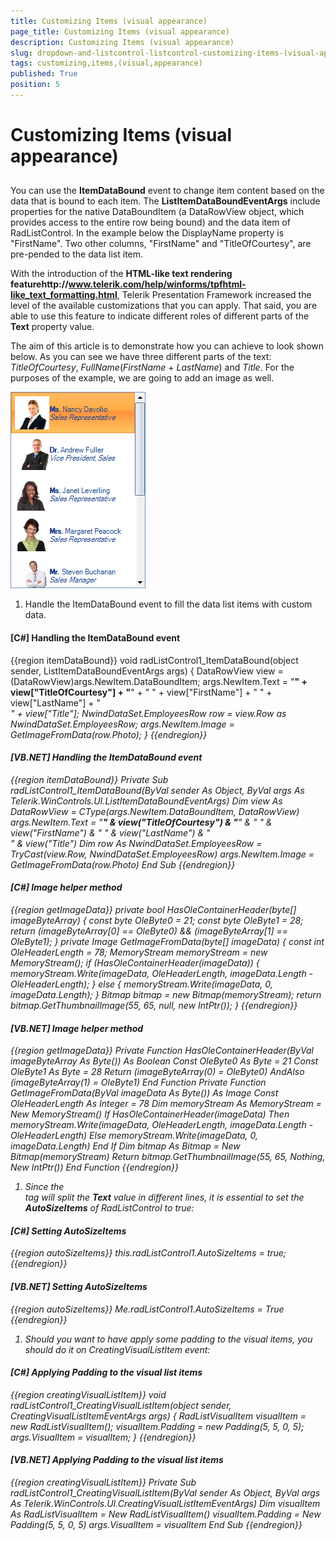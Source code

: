```yaml
---
title: Customizing Items (visual appearance)
page_title: Customizing Items (visual appearance)
description: Customizing Items (visual appearance)
slug: dropdown-and-listcontrol-listcontrol-customizing-items-(visual-appearance)
tags: customizing,items,(visual,appearance)
published: True
position: 5
---
```


# Customizing Items (visual appearance)



## 

You can use the __ItemDataBound__ event to change item content based on the data that is bound to each item. The __ListItemDataBoundEventArgs__ include properties for the native DataBoundItem (a DataRowView object, which provides access to the entire row being bound) and the data item of RadListControl. In the example below the DisplayName property is "FirstName". Two other columns, "FirstName" and "TitleOfCourtesy", are pre-pended to the data list item.

With the introduction of the __HTML-like text rendering featurehttp://www.telerik.com/help/winforms/tpfhtml-like_text_formatting.html__, Telerik Presentation Framework increased the level of the available customizations that you can apply. That said, you are able to use this feature to indicate different roles of different parts of the __Text__ property value.

The aim of this article is to demonstrate how you can achieve to look shown below. As you can see we have three different parts of the text: *TitleOfCourtesy*, *FullName*(*FirstName* + *LastName*) and *Title*. For the purposes of the example, we are going to add an image as well.

![dropdown-and-listcontrol-listcontrol-customizing-items-visual-appearance 001](images/dropdown-and-listcontrol-listcontrol-customizing-items-visual-appearance001.png)



1. Handle the ItemDataBound event to fill the data list items with custom data. 


#### __[C#] Handling the ItemDataBound event__

{{region itemDataBound}}
	        void radListControl1_ItemDataBound(object sender, ListItemDataBoundEventArgs args)
	        {
	            DataRowView view = (DataRowView)args.NewItem.DataBoundItem;
	            args.NewItem.Text = "<html><b>" + view["TitleOfCourtesy"] + "</b>" +
	                " " + view["FirstName"] +
	                " " + view["LastName"] +
	                "<br><i>" + view["Title"];
	            NwindDataSet.EmployeesRow row = view.Row as NwindDataSet.EmployeesRow;
	            args.NewItem.Image = GetImageFromData(row.Photo);
	        }
	{{endregion}}



#### __[VB.NET] Handling the ItemDataBound event__

{{region itemDataBound}}
	    Private Sub radListControl1_ItemDataBound(ByVal sender As Object, ByVal args As Telerik.WinControls.UI.ListItemDataBoundEventArgs)
	        Dim view As DataRowView = CType(args.NewItem.DataBoundItem, DataRowView)
	        args.NewItem.Text = "<html><b>" & view("TitleOfCourtesy") & "</b>" & " " & view("FirstName") & " " & view("LastName") & "<br><i>" & view("Title")
	        Dim row As NwindDataSet.EmployeesRow = TryCast(view.Row, NwindDataSet.EmployeesRow)
	        args.NewItem.Image = GetImageFromData(row.Photo)
	    End Sub
	{{endregion}}



#### __[C#] Image helper method__

{{region getImageData}}
	        private bool HasOleContainerHeader(byte[] imageByteArray)
	        {
	            const byte OleByte0 = 21;
	            const byte OleByte1 = 28;
	            return (imageByteArray[0] == OleByte0) && (imageByteArray[1] == OleByte1);
	        }
	        private Image GetImageFromData(byte[] imageData)
	        {
	            const int OleHeaderLength = 78;
	            MemoryStream memoryStream = new MemoryStream();
	            if (HasOleContainerHeader(imageData))
	            {
	                memoryStream.Write(imageData, OleHeaderLength, imageData.Length - OleHeaderLength);
	            }
	            else
	            {
	                memoryStream.Write(imageData, 0, imageData.Length);
	            }
	            Bitmap bitmap = new Bitmap(memoryStream);
	            return bitmap.GetThumbnailImage(55, 65, null, new IntPtr());
	        }
	{{endregion}}



#### __[VB.NET] Image helper method__

{{region getImageData}}
	    Private Function HasOleContainerHeader(ByVal imageByteArray As Byte()) As Boolean
	        Const OleByte0 As Byte = 21
	        Const OleByte1 As Byte = 28
	        Return (imageByteArray(0) = OleByte0) AndAlso (imageByteArray(1) = OleByte1)
	    End Function
	    Private Function GetImageFromData(ByVal imageData As Byte()) As Image
	        Const OleHeaderLength As Integer = 78
	        Dim memoryStream As MemoryStream = New MemoryStream()
	        If HasOleContainerHeader(imageData) Then
	            memoryStream.Write(imageData, OleHeaderLength, imageData.Length - OleHeaderLength)
	        Else
	            memoryStream.Write(imageData, 0, imageData.Length)
	        End If
	        Dim bitmap As Bitmap = New Bitmap(memoryStream)
	        Return bitmap.GetThumbnailImage(55, 65, Nothing, New IntPtr())
	    End Function
	{{endregion}}



1. Since the *<br>* tag will split the __Text__ value in different lines, it is essential to set the __AutoSizeItems__ of RadListControl to *true*:
        	
        	

#### __[C#] Setting AutoSizeItems__

{{region autoSizeItems}}
	            this.radListControl1.AutoSizeItems = true;
	{{endregion}}



#### __[VB.NET] Setting AutoSizeItems__

{{region autoSizeItems}}
	        Me.radListControl1.AutoSizeItems = True
	{{endregion}}



1. Should you want to have apply some padding to the visual items, you should do it on CreatingVisualListItem event: 


#### __[C#] Applying Padding to the visual list items__

{{region creatingVisualListItem}}
	        void radListControl1_CreatingVisualListItem(object sender, CreatingVisualListItemEventArgs args)
	        {
	            RadListVisualItem visualItem = new RadListVisualItem();
	            visualItem.Padding = new Padding(5, 5, 0, 5);
	            args.VisualItem = visualItem;
	        }
	{{endregion}}



#### __[VB.NET] Applying Padding to the visual list items__

{{region creatingVisualListItem}}
	    Private Sub radListControl1_CreatingVisualListItem(ByVal sender As Object, ByVal args As Telerik.WinControls.UI.CreatingVisualListItemEventArgs)
	        Dim visualItem As RadListVisualItem = New RadListVisualItem()
	        visualItem.Padding = New Padding(5, 5, 0, 5)
	        args.VisualItem = visualItem
	    End Sub
	{{endregion}}


